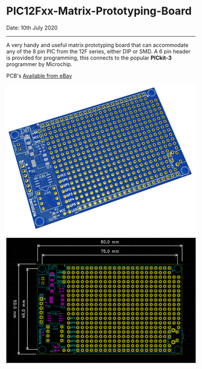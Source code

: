 # PIC12Fxx-Matrix-Prototyping-Board
Date: 10th July 2020

---

A very handy and useful matrix prototyping board that can accommodate any of the 8 pin PIC from the 12F series, either DIP or SMD. A 6 pin header is provided for programming, this connects to the popular **PICkit-3** programmer by Microchip.

PCB's [Available from eBay](https://www.ebay.co.uk/sch/mlabs2018/m.html?_nkw=&_armrs=1&_ipg=&_from=)

![PCB Layout](https://github.com/Mottramlabs/PIC12Fxx-Matrix-Prototyping-Board/blob/master/Board%20Details/Layout.jpg?raw=true)



![Dims](https://github.com/Mottramlabs/PIC12Fxx-Matrix-Prototyping-Board/blob/master/Board%20Details/Dims.png?raw=true)